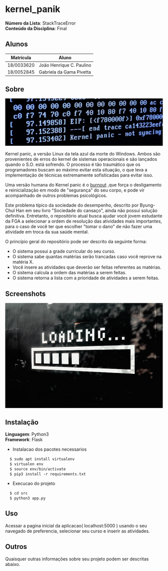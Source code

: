 # kernel_panik

**Número da Lista**: StackTraceError<br>
**Conteúdo da Disciplina**: Final<br>

## Alunos
|Matrícula | Aluno |
| -- | -- |
| 18/0033620  |  João Henrique C. Paulino |
| 18/0052845  |  Gabriela da Gama Pivetta |

## Sobre 
![panikito](img/panik.jpeg)

Kernel panic, a versão Linux da tela azul da morte do Windows.
Ambos são provenientes de erros do kernel de sistemas
operacionais e são lançados quando o S.O. está sofrendo.
O processo é tão traumático que os programadores buscam 
ao máximo evitar esta situação, o que leva a implementação
de técnicas extremamente sofisticadas para evitar isso.

Uma versão humana do Kernel panic é o [burnout](https://www.gov.br/saude/pt-br/assuntos/saude-de-a-a-z/s/sindrome-de-burnout#:~:text=S%C3%ADndrome%20de%20Burnout%20ou%20S%C3%ADndrome,justamente%20o%20excesso%20de%20trabalho.)
,que força o desligamento e reinicialização em modo de "segurança" do seu corpo, e pode vir acompanhado
de outros problemas psicológicos.

Este problema típico da sociedade do desempenho, descrito por
Byung-Chul Han em seu livro "Sociedade do cansaço", ainda não
possui solução definitiva. Entretanto, o repositório atual
busca ajudar você jovem estudante da FGA a selecionar 
a ordem de resolução das atividades mais importantes, para
o caso de você ter que escolher "tomar o dano" de não fazer
uma atividade em troca da sua saúde mental.

O princípio geral do repositório pode ser descrito da seguinte forma:

- O sistema possui a grade curricular do seu curso.
- O sistema sabe quantas matérias serão trancadas caso você reprove na matéria X.
- Você insere as atividades que deverão ser feitas referentes as matérias.
- O sistema calcula a ordem das matérias a serem feitas.
- O sistema retorna a lista com a prioridade de atividades a serem feitas.

## Screenshots
![loading](img/loading.jpeg)

## Instalação 
**Linguagem**: Python3<br>
**Framework**: Flask<br>

 - Instalacao dos pacotes necessarios
```
  $ sudo apt install virtualenv
  $ virtualen env
  $ source env/bin/activate
  $ pip3 install -r requirements.txt

```
 - Execucao do projeto
```
  $ cd src
  $ python3 app.py
```

## Uso 
Acessar a pagina inicial da aplicacao( localhost:5000 ) usando o seu navegado de preferencia, selecionar seu curso e inserir as atividades.

## Outros 
Quaisquer outras informações sobre seu projeto podem ser descritas abaixo.
